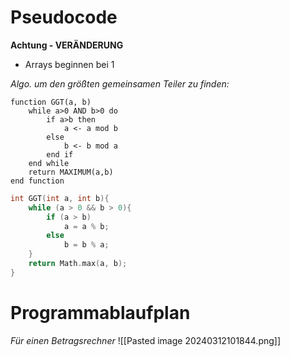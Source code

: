# Pseudocode
**Achtung - VERÄNDERUNG**
- Arrays beginnen bei 1

*Algo. um den größten gemeinsamen Teiler zu finden:*

``` Pseudocode
function GGT(a, b)
	while a>0 AND b>0 do
		if a>b then
			a <- a mod b
		else
			b <- b mod a
		end if
	end while
	return MAXIMUM(a,b)
end function	
```

``` C
int GGT(int a, int b){
	while (a > 0 && b > 0){
		if (a > b)
			a = a % b;
		else
			b = b % a;
	}
	return Math.max(a, b);
}
```
# Programmablaufplan
*Für einen Betragsrechner*
![[Pasted image 20240312101844.png]]
